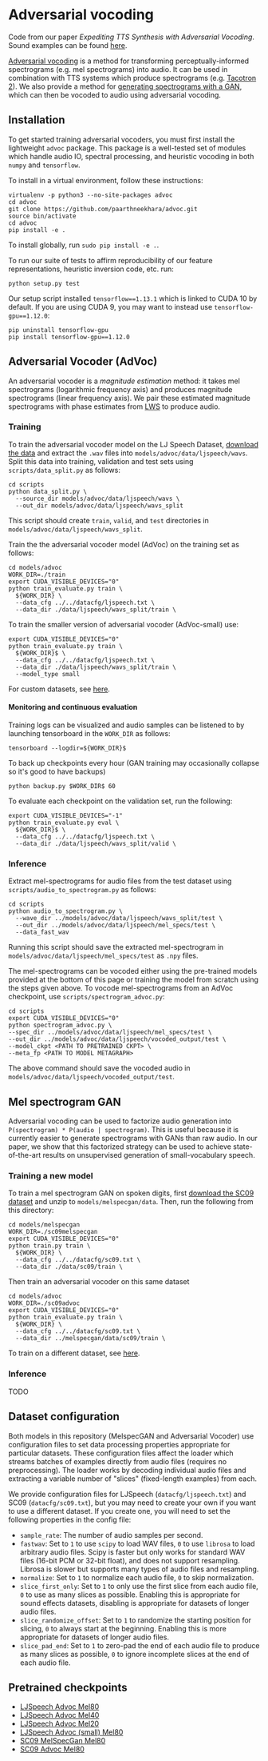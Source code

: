 # Adversarial vocoding

Code from our paper *Expediting TTS Synthesis with Adversarial Vocoding*. Sound examples can be found [here](https://chrisdonahue.github.io/advoc_examples).

[Adversarial vocoding](#adversarial-vocoder-advoc) is a method for transforming perceptually-informed spectrograms (e.g. mel spectrograms) into audio. It can be used in combination with TTS systems which produce spectrograms (e.g. [Tacotron 2](https://github.com/Rayhane-mamah/Tacotron-2)). We also provide a method for [generating spectrograms with a GAN](#mel-spectrogram-gan), which can then be vocoded to audio using adversarial vocoding.

## Installation

To get started training adversarial vocoders, you must first install the lightweight `advoc` package. This package is a well-tested set of modules which handle audio IO, spectral processing, and heuristic vocoding in both `numpy` and `tensorflow`.

To install in a virtual environment, follow these instructions:

```
virtualenv -p python3 --no-site-packages advoc
cd advoc
git clone https://github.com/paarthneekhara/advoc.git
source bin/activate
cd advoc
pip install -e .
```

To install globally, run `sudo pip install -e .`.

To run our suite of tests to affirm reproducibility of our feature representations, heuristic inversion code, etc. run:

`python setup.py test`

Our setup script installed `tensorflow==1.13.1` which is linked to CUDA 10 by default. If you are using CUDA 9, you may want to instead use `tensorflow-gpu==1.12.0`:

```
pip uninstall tensorflow-gpu
pip install tensorflow-gpu==1.12.0
```

## Adversarial Vocoder (AdVoc)

An adversarial vocoder is a *magnitude estimation* method: it takes mel spectrograms (logarithmic frequency axis) and produces magnitude spectrograms (linear frequency axis). We pair these estimated magnitude spectrograms with phase estimates from [LWS](https://pypi.org/project/lws/) to produce audio.

### Training
To train the adversarial vocoder model on the LJ Speech Dataset, [download the data](https://data.keithito.com/data/speech/LJSpeech-1.1.tar.bz2) and extract the `.wav` files into `models/advoc/data/ljspeech/wavs`. Split this data into training, validation and test sets using `scripts/data_split.py` as follows:


```
cd scripts
python data_split.py \
  --source_dir models/advoc/data/ljspeech/wavs \
  --out_dir models/advoc/data/ljspeech/wavs_split
```

This script should create `train`, `valid`, and `test` directories in `models/advoc/data/ljspeech/wavs_split`.

Train the the adversarial vocoder model (AdVoc) on the training set as follows:

```
cd models/advoc
WORK_DIR=./train
export CUDA_VISIBLE_DEVICES="0"
python train_evaluate.py train \
  ${WORK_DIR} \
  --data_cfg ../../datacfg/ljspeech.txt \
  --data_dir ./data/ljspeech/wavs_split/train \
```

To train the smaller version of adversarial vocoder (AdVoc-small) use:

```
export CUDA_VISIBLE_DEVICES="0"
python train_evaluate.py train \
  ${WORK_DIR}$ \
  --data_cfg ../../datacfg/ljspeech.txt \
  --data_dir ./data/ljspeech/wavs_split/train \
  --model_type small
```

For custom datasets, see [here](#dataset-configuration).

#### Monitoring and continuous evaluation
Training logs can be visualized and audio samples can be listened to by launching tensorboard in the `WORK_DIR` as follows:

```
tensorboard --logdir=${WORK_DIR}$
```

To back up checkpoints every hour (GAN training may occasionally collapse so it's good to have backups)

```
python backup.py $WORK_DIR$ 60
```

To evaluate each checkpoint on the validation set, run the following:

```
export CUDA_VISIBLE_DEVICES="-1"
python train_evaluate.py eval \
  ${WORK_DIR}$ \
  --data_cfg ../../datacfg/ljspeech.txt \
  --data_dir ./data/ljspeech/wavs_split/valid \
```

### Inference

Extract mel-spectrograms for audio files from the test dataset using `scripts/audio_to_spectrogram.py` as follows:

```
cd scripts
python audio_to_spectrogram.py \
  --wave_dir ../models/advoc/data/ljspeech/wavs_split/test \
  --out_dir ../models/advoc/data/ljspeech/mel_specs/test \
  --data_fast_wav
```

Running this script should save the extracted mel-spectrogram in `models/advoc/data/ljspeech/mel_specs/test` as `.npy` files. 

The mel-spectrograms can be vocoded either using the pre-trained models provided at the bottom of this page or training the model from scratch using the steps given above. To vocode mel-spectrograms from an AdVoc checkpoint, use `scripts/spectrogram_advoc.py`:

```
cd scripts
export CUDA_VISIBLE_DEVICES="0"
python spectrogram_advoc.py \
--spec_dir ../models/advoc/data/ljspeech/mel_specs/test \
--out_dir ../models/advoc/data/ljspeech/vocoded_output/test \
--model_ckpt <PATH TO PRETRAINED CKPT> \
--meta_fp <PATH TO MODEL METAGRAPH>
```

The above command should save the vocoded audio in `models/advoc/data/ljspeech/vocoded_output/test`.


## Mel spectrogram GAN

Adversarial vocoding can be used to factorize audio generation into `P(spectrogram) * P(audio | spectrogram)`. This is useful because it is currently easier to generate spectrograms with GANs than raw audio. In our paper, we show that this factorized strategy can be used to achieve state-of-the-art results on unsupervised generation of small-vocabulary speech.

### Training a new model

To train a mel spectrogram GAN on spoken digits, first [download the SC09 dataset](http://deepyeti.ucsd.edu/cdonahue/wavegan/data/sc09.tar.gz) and unzip to `models/melspecgan/data`. Then, run the following from this directory:

```
cd models/melspecgan
WORK_DIR=./sc09melspecgan
export CUDA_VISIBLE_DEVICES="0"
python train.py train \
  ${WORK_DIR} \
  --data_cfg ../../datacfg/sc09.txt \
  --data_dir ./data/sc09/train \
```

Then train an adversarial vocoder on this same dataset

```
cd models/advoc
WORK_DIR=./sc09advoc
export CUDA_VISIBLE_DEVICES="0"
python train_evaluate.py train \
  ${WORK_DIR} \
  --data_cfg ../../datacfg/sc09.txt \
  --data_dir ../melspecgan/data/sc09/train \
```

To train on a different dataset, see [here](#dataset-configuration).

### Inference

TODO

## Dataset configuration

Both models in this repository (MelspecGAN and Adversarial Vocoder) use configuration files to set data processing properties appropriate for particular datasets. These configuration files affect the loader which streams batches of examples directly from audio files (requires no preprocessing). The loader works by decoding individual audio files and extracting a variable number of "slices" (fixed-length examples) from each.

We provide configuration files for LJSpeech (`datacfg/ljspeech.txt`) and SC09 (`datacfg/sc09.txt`), but you may need to create your own if you want to use a different dataset. If you create one, you will need to set the following properties in the config file:

- `sample_rate`: The number of audio samples per second.
- `fastwav`: Set to `1` to use `scipy` to load WAV files, `0` to use `librosa` to load arbitrary audio files. Scipy is faster but only works for standard WAV files (16-bit PCM or 32-bit float), and does not support resampling. Librosa is slower but supports many types of audio files and resampling.
- `normalize`: Set to `1` to normalize each audio file, `0` to skip normalization.
- `slice_first_only`: Set to `1` to only use the first slice from each audio file, `0` to use as many slices as possible. Enabling this is appropriate for sound effects datasets, disabling is appropriate for datasets of longer audio files.
- `slice_randomize_offset`: Set to `1` to randomize the starting position for slicing, `0` to always start at the beginning. Enabling this is more appropriate for datasets of longer audio files.
- `slice_pad_end`: Set to `1` to zero-pad the end of each audio file to produce as many slices as possible, `0` to ignore incomplete slices at the end of each audio file.

## Pretrained checkpoints

- [LJSpeech Advoc Mel80](https://drive.google.com/open?id=1fyYugd73xofb6jU2m4GoKbCOVBaYc-zH)
- [LJSpeech Advoc Mel40](https://drive.google.com/open?id=1YAqCHrlDThpL71uZqSKa4onohOHKfO8H)
- [LJSpeech Advoc Mel20](https://drive.google.com/open?id=1uLTtY4PH6BC-DAmBWS0WZAHy7YVTo-ZI)
- [LJSpeech Advoc (small) Mel80](https://drive.google.com/open?id=126qWSsW7W8ofowETA4bFUjqddUzU7fhb)
- [SC09 MelSpecGan Mel80](https://drive.google.com/open?id=12X7B6bup2ObFckYlZt_14GFLFYdQcX-a)
- [SC09 Advoc Mel80](https://drive.google.com/open?id=1oNBB-MSP28uHkqVOtYa6c3AfAQyEQZ0b)
